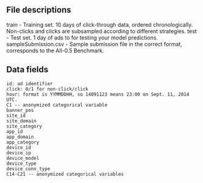 ## File descriptions

train - Training set. 10 days of click-through data, ordered chronologically. Non-clicks and clicks are subsampled according to different strategies.
test - Test set. 1 day of ads to for testing your model predictions. 
sampleSubmission.csv - Sample submission file in the correct format, corresponds to the All-0.5 Benchmark.


## Data fields
```
id: ad identifier
click: 0/1 for non-click/click
hour: format is YYMMDDHH, so 14091123 means 23:00 on Sept. 11, 2014 UTC.
C1 -- anonymized categorical variable
banner_pos
site_id
site_domain
site_category
app_id
app_domain
app_category
device_id
device_ip
device_model
device_type
device_conn_type
C14-C21 -- anonymized categorical variables
```